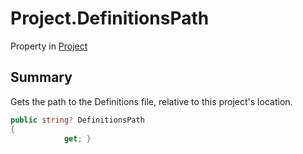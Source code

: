 # Project.DefinitionsPath

Property in [Project](/docs/api/csharp/yarn.compiler.project.md)

## Summary


Gets the path to the Definitions file, relative to this project's
location.


```csharp
public string? DefinitionsPath
{
            get; }
```

